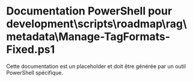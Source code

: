 # Documentation PowerShell pour development\scripts\roadmap\rag\metadata\Manage-TagFormats-Fixed.ps1

Cette documentation est un placeholder et doit être générée par un outil PowerShell spécifique.
